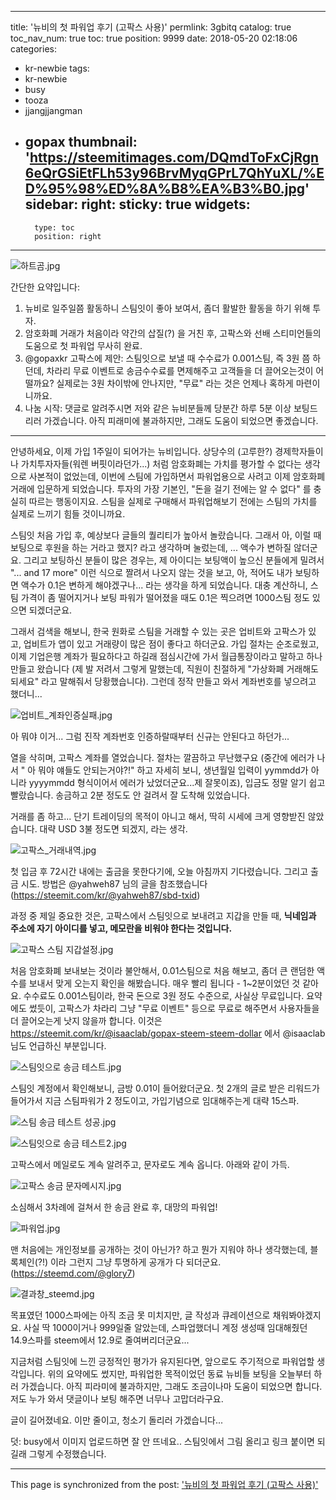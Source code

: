 
---
title: '뉴비의 첫 파워업 후기 (고팍스 사용)'
permlink: 3gbitq
catalog: true
toc_nav_num: true
toc: true
position: 9999
date: 2018-05-20 02:18:06
categories:
- kr-newbie
tags:
- kr-newbie
- busy
- tooza
- jjangjjangman
- gopax
thumbnail: 'https://steemitimages.com/DQmdToFxCjRgn6eQrGSiEtFLh53y96BrvMyqGPrL7QhYuXL/%ED%95%98%ED%8A%B8%EA%B3%B0.jpg'
sidebar:
    right:
        sticky: true
widgets:
    -
        type: toc
        position: right
---


![하트곰.jpg](https://steemitimages.com/DQmdToFxCjRgn6eQrGSiEtFLh53y96BrvMyqGPrL7QhYuXL/%ED%95%98%ED%8A%B8%EA%B3%B0.jpg)

간단한 요약입니다:
1. 뉴비로 일주일쯤 활동하니 스팀잇이 좋아 보여서, 좀더 활발한 활동을 하기 위해 투자.
2. 암호화폐 거래가 처음이라 약간의 삽질(?) 을 거친 후, 고팍스와 선배 스티미언들의 도움으로 첫 파워업 무사히 완료.
3. @gopaxkr 고팍스에 제안: 스팀잇으로 보낼 때 수수료가 0.001스팀, 즉 3원 쯤 하던데, 차라리 무료 이벤트로 송금수수료를 면제해주고 고객들을 더 끌어오는것이 어떨까요? 실제로는 3원 차이밖에 안나지만, "무료" 라는 것은 언제나 혹하게 마련이니까요.
4. 나눔 시작: 댓글로 알려주시면 저와 같은 뉴비분들께 당분간 하루 5분 이상 보팅드리러 가겠습니다. 아직 피래미에 불과하지만, 그래도 도움이 되었으면 좋겠습니다.
---------

안녕하세요, 이제 가입 1주일이 되어가는 뉴비입니다. 상당수의 (고루한?) 경제학자들이나 가치투자자들(워렌 버핏이라던가...) 처럼 암호화폐는 가치를 평가할 수 없다는 생각으로 사본적이 없었는데, 이번에 스팀에 가입하면서 파워업용으로 사려고 이제 암호화폐 거래에 입문하게 되었습니다.  투자의 가장 기본인, "돈을 걸기 전에는 알 수 없다" 를 충실히 따르는 행동이지요. 스팀을 실제로 구매해서 파워업해보기 전에는 스팀의 가치를 실제로 느끼기 힘들 것이니까요.

스팀잇 처음 가입 후, 예상보다 글들의 퀄리티가 높아서 놀랐습니다. 그래서 아, 이럴 때 보팅으로 후원을 하는 거라고 했지? 라고 생각하며 눌렀는데, ... 액수가 변하질 않더군요. 그리고 보팅하신 분들이 많은 경우는, 제 아이디는 보팅액이 높으신 분들에게 밀려서 "... and 17 more" 이런 식으로 짤려서 나오지 않는 것을 보고, 아, 적어도 내가 보팅하면 액수가 0.1은 변하게 해야겠구나... 라는 생각을 하게 되었습니다. 대충 계산하니, 스팀 가격이 좀 떨어지거나 보팅 파워가 떨어졌을 때도 0.1은 찍으려면 1000스팀 정도 있으면 되겠더군요.

그래서 검색을 해보니, 한국 원화로 스팀을 거래할 수 있는 곳은 업비트와 고팍스가 있고, 업비트가  앱이 있고 거래량이 많은 점이 좋다고 하더군요.  가입 절차는 순조로웠고, 이제 기업은행 계좌가 필요하다고 하길래 점심시간에 가서 월급통장이라고 말하고 하나 만들고 왔습니다 (제 발 저려서 그렇게 말했는데, 직원이 친절하게 "가상화폐 거래해도 되세요" 라고 말해줘서 당황했습니다). 그런데 정작 만들고 와서 계좌번호를 넣으려고 했더니... 

![업비트_계좌인증실패.jpg](https://gateway.ipfs.io/ipfs/QmXbrwb2ViqZHWLeP5sTrzy8tdD8QYNKynSjj7DTcce3Ux)

아 뭐야 이거... 그럼 진작 계좌번호 인증하랄때부터 신규는 안된다고 하던가...

열을 삭히며, 고팍스 계좌를 열었습니다. 절차는 깔끔하고 무난했구요 (중간에 에러가 나서 " 아 뭐야 얘들도 안되는거야?!" 하고 자세히 보니, 생년월일 입력이 yymmdd가 아니라 yyyymmdd 형식이어서 에러가 났었더군요...제 잘못이죠), 입금도 정말 알기 쉽고 빨랐습니다. 송금하고 2분  정도도 안 걸려서 잘 도착해 있었습니다.

거래를 좀 하고... 단기 트레이딩의 목적이 아니고 해서, 딱히 시세에 크게 영향받진 않았습니다. 대략 USD 3불 정도면 되겠지, 라는 생각. 

![고팍스_거래내역.jpg](https://gateway.ipfs.io/ipfs/QmQf2obynx3pkaEvnxAjHUyXLWtqnX329hWP4eA7njkeZH)

첫 입금 후 72시간 내에는 출금을 못한다기에, 오늘 아침까지 기다렸습니다. 그리고 출금 시도. 방법은 @yahweh87 님의 글을 참조했습니다 (https://steemit.com/kr/@yahweh87/sbd-txid)

과정 중 제일 중요한 것은, 고팍스에서 스팀잇으로 보내려고 지갑을 만들 때, **닉네임과 주소에 자기 아이디를 넣고, 메모란을 비워야 한다는 것입니다.**

![고팍스 스팀 지갑설정.jpg](https://steemitimages.com/DQmVQaqJS8MwvehVCUUEGTtzJ6UmnmKuBEK7Zms5guyNRpw/%EA%B3%A0%ED%8C%8D%EC%8A%A4%20%EC%8A%A4%ED%8C%80%20%EC%A7%80%EA%B0%91%EC%84%A4%EC%A0%95.jpg)

처음 암호화폐 보내보는 것이라 불안해서, 0.01스팀으로 처음 해보고, 좀더 큰 랜덤한 액수를 보내서 맞게 오는지 확인을 해봤습니다. 매우 빨리 됩니다 - 1~2분이었던 것 같아요. 수수료도 0.001스팀이라, 한국 돈으로 3원 정도 수준으로, 사실상 무료입니다. 요약에도 썼듯이, 고팍스가 차라리 그냥 "무료 이벤트" 등으로 무료로 해주면서 사용자들을 더 끌어오는게 낫지 않을까 합니다. 이것은 https://steemit.com/kr/@isaaclab/gopax-steem-steem-dollar 에서 @isaaclab님도 언급하신 부분입니다.

![스팀잇으로 송금 테스트.jpg](https://steemitimages.com/DQmcqKrEuBa3VuLd6DYudsRR6GyYpXS4rqLF5RoCcA5Dtro/%EC%8A%A4%ED%8C%80%EC%9E%87%EC%9C%BC%EB%A1%9C%20%EC%86%A1%EA%B8%88%20%ED%85%8C%EC%8A%A4%ED%8A%B8.jpg)

스팀잇 계정에서 확인해보니, 금방 0.01이 들어왔더군요. 첫 2개의 글로 받은 리워드가 들어가서 지금 스팀파워가 2 정도이고, 가입기념으로 임대해주는게 대략 15스파. 

![스팀 송금 테스트 성공.jpg](https://steemitimages.com/DQmNohrUS1Hht4P5uwyYpHE5W6TpGwugdQsr8yHPyy1Kn6Z/%EC%8A%A4%ED%8C%80%20%EC%86%A1%EA%B8%88%20%ED%85%8C%EC%8A%A4%ED%8A%B8%20%EC%84%B1%EA%B3%B5.jpg)

![스팀잇으로 송금 테스트2.jpg](https://steemitimages.com/DQmQdVkeMH3dZhHh51KDQX47SB8ZLvmmKbnLzLVhtUAPDJk/%EC%8A%A4%ED%8C%80%EC%9E%87%EC%9C%BC%EB%A1%9C%20%EC%86%A1%EA%B8%88%20%ED%85%8C%EC%8A%A4%ED%8A%B82.jpg)

고팍스에서 메일로도 계속 알려주고, 문자로도 계속 옵니다. 아래와 같이 가득. 

![고팍스 송금 문자메시지.jpg](https://steemitimages.com/DQmRZyt1Rifh81jRvWUGBGcqXgmUTAwi2tLq6Mov6NbABAS/%EA%B3%A0%ED%8C%8D%EC%8A%A4%20%EC%86%A1%EA%B8%88%20%EB%AC%B8%EC%9E%90%EB%A9%94%EC%8B%9C%EC%A7%80.jpg)

소심해서 3차례에 걸쳐서 한 송금 완료 후, 대망의 파워업!

![파워업.jpg](https://steemitimages.com/DQmQUCTsejb48BPsKXNvfEDV3Nosht8WigZdDZHc3NYcuyz/%ED%8C%8C%EC%9B%8C%EC%97%85.jpg)

맨 처음에는 개인정보를 공개하는 것이 아닌가? 하고 뭔가 지워야 하나 생각했는데, 블록체인(?!) 이라 그런지 그냥 투명하게 공개가 다 되더군요. (https://steemd.com/@glory7)

![결과창_steemd.jpg](https://steemitimages.com/DQmV4JgzcaQBzzSRsf8gd4LCBV5R7i9RS9xy7dpVMX5nFgh/%EA%B2%B0%EA%B3%BC%EC%B0%BD_steemd.jpg)

목표였던 1000스파에는 아직 조금 못 미치지만, 글 작성과 큐레이션으로 채워봐야겠지요. 사실 딱 1000이거나 999일줄 알았는데, 스파업했더니 계정 생성때 임대해줬던 14.9스파를 steem에서 12.9로 줄여버리더군요...

지금처럼 스팀잇에 느낀 긍정적인 평가가 유지된다면, 앞으로도 주기적으로 파워업할 생각입니다. 위의 요약에도 썼지만, 파워업한 목적이었던 동료 뉴비들 보팅을 오늘부터 하러 가겠습니다. 아직 피라미에 불과하지만, 그래도 조금이나마 도움이 되었으면 합니다. 저도 누가 와서 댓글이나 보팅 해주면 너무나 고맙더라구요.

글이 길어졌네요. 이만 줄이고, 청소기 돌리러 가겠습니다...

덧: busy에서 이미지 업로드하면 잘 안 뜨네요.. 스팀잇에서 그림 올리고 링크 붙이면 되길래 그렇게 수정했습니다.


- - -

This page is synchronized from the post: ['뉴비의 첫 파워업 후기 (고팍스 사용)'](https://steemit.com/@glory7/3gbitq)
